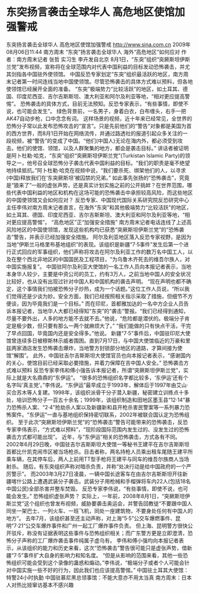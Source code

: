 # 东突扬言袭击全球华人 高危地区使馆加强警戒

东突扬言袭击全球华人 高危地区使馆加强警戒
http://www.sina.com.cn  2009年08月06日11:44  南方周末
“东突”扬言袭击全球华人 海外“高危地区”如何应对
作者：南方周末记者 张哲 实习生 李卉发自北京
8月1日，“东突”组织“突厥斯坦伊斯兰党”发布视频，宣称将在全球范围内对代表中国利益的目标发动恐怖袭击，并尤其剑指各中国驻外使领馆。
中国反恐专家划定“东突”组织最活跃的地区，南方周末记者第一时间连线当地中国使领馆。尽管恐怖袭击的具体方式难以预料，但各地使领馆已经展开全面的准备。
“东突”极端势力“比较活跃”的地区，如土耳其、德国、印度尼西亚、吉尔吉斯斯坦、澳大利亚和阿尔及利亚等地，“相对更应提高警惕”。
恐怖袭击的具体方式，目前无法预知。反恐专家表示，“有些事情，即使不说，也可能会发生”。
绿色背景前，一名男子，身着白衣，白布缠头，右手一把AK47自动步枪，口中念念有词。
这样场景的视频，近十年来已经常见，全世界的恐怖分子常以此发布恐怖攻击的“宣言”。只是先前他们的“警告”对象都是美国为首的西方世界，而8月1日开始在网络流传，并通过路透社的报道引起众多关注的一段视频，被“警告”的变成了中国。“他们(中国人)无论在海内外，都必须受到攻击。他们的使馆、领馆，以及人群聚集的地方，都会是袭击目标。”
讲话者被证明是阿卜杜勒·哈克，“东突”组织“突厥斯坦伊斯兰党”(Turkistan Islamic Party)的领导之一，他号召全球恐怖分子袭击代表中国利益的目标。“我们的职责是毫不绝望地持续抵抗。”阿卜杜勒·哈克在视频中说，“我们要杀死、绑架他们的人，以寻求(中国)释放我们在‘东突厥斯坦’被囚禁的兄弟。”
如此事先张扬的“恐怖袭击”，究竟是“狼来了”一般的虚张声势，还是真实计划实施之前的公开挑衅？在世界范围，哪些代表中国利益的地区和机构在这场可能的恐怖袭击中承担较高风险，而这些地区的中国使领馆又会如何应对？
反恐专家、中国现代国际关系研究院反恐研究中心主任李伟对南方周末记者直言，在海外“东突”和其他极端势力“比较活跃”的地区，如土耳其、德国、印度尼西亚、吉尔吉斯斯坦、澳大利亚和阿尔及利亚等地，“相对更应提高警惕”。
“高危地区”正“加强安全措施”
南方周末记者电话连线了上述高风险地区的中国使领馆，发现这些机构均已获悉“突厥斯坦伊斯兰党”的“恐怖袭击”警告，并表示已经加强安全措施。
阿尔及利亚地区落入反恐专家视野，是因为当地“伊斯兰马格里布基地组织”的表现。该组织是新疆“7·5事件”发生后第一个进行正式回应的军事组织，他们声称将攻击在阿尔及利亚工作的数万名中国工人，以及在整个西北非地区的中国国民及工程项目，“为乌鲁木齐死去的维吾尔族人，对中国实施报复”。
中国驻阿尔及利亚大使馆的一名工作人员向本报记者表示，当地本身华人较少，主要是中资公司的员工，约有3万人，之前当地中国人的安全状况比较好，也从没有出现过针对中国人和中国机构的袭击声明。
“现在声明也都不确定，这个事情我们怕被恐怖分子炒热，成为一个话题。”这位工作人员说，“所以我们觉得还是少谈为妙。安全方面，我们已经按照相关指示采取了措施，但细节不方便谈，因为毕竟我们是一个目标。”
而在印尼，首都雅加达的一名中方企业人员告诉本报记者，当地华人大都已经得知“东突”的“袭击”警报。“我们已经得到通知，尽量不要外出，人多的地方能不去就不去。”他说，“危险都是潜伏的。极端分子肯定是极少数，但只要有那么一两个就麻烦大了。”
“我们能做的只有快点干活，干完了早点回国，毕竟国内还是安全得多。”他说。
新疆“7·5”事件后，中国驻印尼大使馆曾连续多日被穆斯林示威者围困。直到7月17日，与中国大使馆临近的万豪和里兹两家酒店发生恐怖袭击爆炸，当地警方封锁部分地区的道路，才算间接为使馆“解围”。
此外，中国驻吉尔吉斯斯坦大使馆官员也向本报记者表示，“感谢国内的关心，使馆目前已经采取必要措施，并着力保障在吉中国人安全。”
恐怖袭击方式难以预料
反恐专家李伟和傅小强告诉本报记者，所谓“突厥斯坦伊斯兰党”，实际上就是大名鼎鼎的“东伊运”。
“很多的恐怖组织名字都比较多，‘东伊运’还有个名字叫‘真主党’。”李伟说。“东伊运”最早成立于1993年，解体后于1997年由艾山·买合苏木等人复建。1998年，该组织派骨干分子潜入新疆，秘密建立训练点十多处，培训恐怖分子一百五十余名；1999年，该组织制造和田地区墨玉县“12·14”暴力恐怖杀人案、“2·4”抢劫杀人案以及新疆新和县开枪杀害民警案等一系列暴力恐怖案件。“东伊运”一直与基地组织保持密切联系，2002年被联合国认定为恐怖组织。
至于此次“突厥斯坦伊斯兰党”的“恐怖袭击”警告可能带来的恐怖袭击，反恐专家李伟表示，“方式难以预料”，“现阶段国际范围内发生过的、没发生过的恐怖袭击方式都可能出现”。
近年，与“东伊运”相关的恐怖袭击，方式各有不同。
2002年6月29日晚，中国驻吉尔吉斯斯坦大使馆一等秘书王建平在吉尔吉斯斯坦首都比什凯克闹市区被当场枪杀。目击者称，两名持枪人员乘出租车尾随王建平所乘车辆，在其停车后，两人上前用TT型手枪将王建平与同车的维吾尔族商人当场射杀。
随后，有东突组织声称对暗杀负责，并称“处决行动是给中国政府的一个严厉警示”。
而2003年3月27日凌晨，一辆中国长途客车在由吉尔吉斯斯坦开往新疆喀什公路上遭遇武装分子袭击。武装分子用枪械和手榴弹将车内22人(包括18名中国公民)全部杀害并整车焚毁。
反恐专家李伟说，“有些事情，即使不说，也可能会发生。”
恐怖组织虚张声势？
实际上，一年前，2008年8月1日，“突厥斯坦伊斯兰党”这个组织也曾发布视频，威胁要袭击奥运会，并警告回教徒“不要跟中国人同坐一架巴士、一列火车、一班飞机，同处一座建筑物，不要身处任何有中国人的地方”。
去年7月，该组织甚至还主动声称，对上海“5·5”公交车爆燃事件、昆明“7·21”公交车爆炸事件和广州一起工厂爆炸事件负责。
但上海、昆明警方很快公开驳斥，称没有证据表明这些事件与恐怖组织相关；而广东警方更是立即澄清，恐怖分子声称的工厂爆炸袭击事件纯属子虚乌有。
李伟和傅小强均向本报记者表示，从该组织的能力和历史来看，这次“恐怖袭击”警告很可能只是虚张声势，借新疆“7·5”事件扩大自身的影响力和知名度。
“但是从影响的范围来看，其他一些恐怖组织可能会受到这个录像的蛊惑和煽动。”李伟说，“极端分子或者个人可能会针对中国实施一些不好的行为，因此我们也应该提高警惕。”
    中国驻土耳其大使馆：特警24小时执勤
    中国驻慕尼黑总领事馆：不能大意亦不用太当真
    南方周末：日本人对热比娅窜访基本不感兴趣


